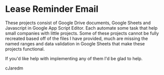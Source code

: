 # Lease Reminder Email

These projects consist of Google Drive documents, Google Sheets and Javascript in Google App Script Editor.
Each automate some task that help small companies with little projects. Some of these projects cannot be fully recreated based off of the files I have provided, much are missing the named ranges and data validation in Google Sheets that make these projects functional.

If you'd like help with implementing any of them I'd be glad to help.

cJaredm
